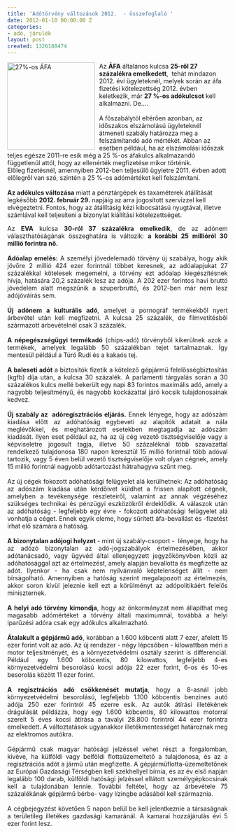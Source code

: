 ```yaml
---
title: 'Adótörvény változások 2012.  - összefoglaló '
date: 2012-01-10 00:00:00 Z
categories:
- adó, járulék
layout: post
created: 1326188474
---
```


<p><img src="/sites/goldconsulting.eu/files/img/afa_27.jpg" alt="27%-os ÁFA" title="2012. január 1-étől az ÁFA 27%-ra emelkedik." style="float: left; margin-right: 10px;" width="200" height="200">Az <strong>ÁFA</strong> általános kulcsa <strong>25-ről 27 százalékra emelkedett</strong>,&nbsp; tehát mindazon 2012. évi ügyleteknél, melyek során az áfa fizetési kötelezettség 2012. évben keletkezik, már <strong>27 %-os adókulcsot</strong> kell alkalmazni. De....<br>&nbsp;<br>A főszabálytól eltérően azonban, az időszakos elszámolású ügyleteknél átmeneti szabály határozza meg a felszámítandó adó mértékét. Abban az esetben például, ha az elszámolási időszak teljes egésze 2011-re esik még a 25 %-os áfakulcs alkalmazandó függetlenül attól, hogy az ellenérték megfizetése mikor történik.<br>Előleg fizetésnél, amennyiben 2012-ben teljesülő ügyletre 2011. évben adott előlegről van szó, szintén a 25 %-os adómértéket kell felszámítani. <br><br><strong>Az adókulcs változása</strong> miatt a pénztárgépek és taxaméterek átállítását legkésőbb <strong>2012. február 29.</strong> napjáig az arra jogosított szervizzel kell elvégeztetni. Fontos, hogy az átállításig kézi kibocsátású nyugtával, illetve számlával kell teljesíteni a bizonylat kiállítási kötelezettséget.&nbsp;</p><p style="text-align: justify;">Az <strong>EVA</strong> kulcsa <strong>30-ról 37 százalékra emelkedik</strong>, de az adónem választhatóságának összeghatára is változik: <strong>a korábbi 25 millióról 30 millió forintra nő.</strong><br>&nbsp;<br><strong>Adóalap emelés:</strong> A személyi jövedelemadó törvény új szabálya, hogy akik jövőre 2 millió 424 ezer forintnál többet keresnek, az adóalapjukat 27 százalékkal kötelesek megemelni, a törvény ezt adóalap kiegészítésnek hívja, hatására 20,2 százalék lesz az adója. A 202 ezer forintos havi bruttó jövedelem alatt megszűnik a szuperbruttó, és 2012-ben már nem lesz adójóváírás sem. <br>&nbsp; <br><strong>Új adónem a kulturális adó</strong>, amelyet a pornográf termékekből nyert árbevétel után kell megfizetni. A kulcsa 25 százalék, de filmvetítésből származott árbevételnél csak 3 százalék.<br>&nbsp;<br><strong>A népegészségügyi termékadó</strong> (chips-adó) törvényből kikerülnek azok a termékek, amelyek legalább 50 százalékban tejet tartalmaznak. Így mentesül például a Túró Rudi és a kakaós tej. <br>&nbsp;<br><strong>A baleseti adót</strong> a biztosítók fizetik a kötelező gépjármű felelősségbiztosítás (kgfb) díja után, a kulcsa 30 százalék. A parlamenti tárgyalás során a 30 százalékos kulcs mellé bekerült egy napi 83 forintos maximális adó, amely a nagyobb teljesítményű, és nagyobb kockázattal járó kocsik tulajdonosainak kedvez.<br>&nbsp;<br><strong>Új szabály az&nbsp; adóregisztrációs eljárás.</strong> Ennek lényege, hogy az adószám kiadása előtt az adóhatóság egybeveti az alapítók adatait a nála meglévőkkel, és meghatározott esetekben megtagadja az adószám kiadását. Ilyen eset például az, ha az új cég vezető tisztségviselője vagy a képviseletre jogosult tagja, illetve 50 százaléknál több szavazattal rendelkező tulajdonosa 180 napon keresztül 15 millió forintnál több adóval tartozik, vagy 5 éven belül vezető tisztségviselője volt olyan cégnek, amely 15 millió forintnál nagyobb adótartozást hátrahagyva szűnt meg.<br>&nbsp;<br>Az új cégek fokozott adóhatósági felügyelet alá kerülhetnek: Az adóhatóság az adószám kiadása után kérdőívet küldhet a frissen alapított cégnek, amelyben a tevékenysége részleteiről, valamint az annak végzéséhez szükséges technikai és pénzügyi eszközökről érdeklődik. A válaszok után az adóhatóság - legfeljebb egy évre - fokozott adóhatósági felügyelet alá vonhatja a céget. Ennek egyik eleme, hogy sűrített áfa-bevallást és -fizetést írhat elő számára a hatóság.<br>&nbsp;<br><strong>A bizonytalan adójogi helyzet</strong> - mint új szabály-csoport -&nbsp; lényege, hogy ha az adózó bizonytalan az adó-jogszabályok értelmezésében, akkor adótanácsadó, vagy ügyvéd által ellenjegyzett jegyzőkönyvben közli az adóhatósággal azt az értelmezést, amely alapján bevallotta és megfizette az adót. Ilyenkor - ha csak nem nyilvánvaló képtelenséget állít - nem bírságolható. Amennyiben a hatóság szerint megalapozott az értelmezés, akkor soron kívül jeleznie kell ezt a körülményt az adópolitikáért felelős miniszternek.<br>&nbsp;<br><strong>A helyi adó törvény kimondja</strong>, hogy az önkormányzat nem állapíthat meg magasabb adómértéket a törvény általi maximumnál, továbbá a helyi iparűzési adóra csak egy adókulcs alkalmazható.<br>&nbsp;<br><strong>Átalakult a gépjármű adó</strong>, korábban a 1.600 köbcenti alatt 7 ezer, afelett 15 ezer forint volt az adó. Az új rendszer - négy lépcsőben - kilowattban méri a motor teljesítményét, és a környezetvédelmi osztály szerint is differenciál. Például egy 1.600 köbcentis, 80 kilowattos, legfeljebb 4-es környezetvédelmi besorolású kocsi adója 22 ezer forint, 6-os és 10-es besorolás között 11 ezer forint.<br>&nbsp;<br><strong>A regisztrációs adó csökkenését mutatja</strong>, hogy a 8-asnál jobb környezetvédelmi besorolású, legfeljebb 1.100 köbcentis benzines autó adója 250 ezer forintról 45 ezerre esik. Az autók átírási illetékének drágulását példázza, hogy egy 1.600 köbcentis, 80 kilowattos motorral szerelt 5 éves kocsi átírása a tavalyi 28.800 forintról 44 ezer forintra emelkedett. A változtatások ugyanakkor illetékmentességet határoznak meg az elektromos autókra.<br>&nbsp;<br>Gépjármű csak magyar hatósági jelzéssel vehet részt a forgalomban, kivéve, ha külföldi vagy belföldi flottaüzemeltető a tulajdonosa, és az a regisztrációs adót a jármű után megfizette. A gépjárműflotta-üzemeltetőnek az Európai Gazdasági Térségben kell székhellyel bírnia, és az év első napján legalább 100 darab, külföldi hatósági jelzéssel ellátott személygépkocsinak kell a tulajdonában lennie. További feltétel, hogy az árbevétele 75 százalékának gépjármű bérbe- vagy lízingbe adásából kell származnia.<br>&nbsp;<br>A cégbejegyzést követően 5 napon belül be kell jelentkeznie a társaságnak a területileg illetékes gazdasági kamaránál. A kamarai hozzájárulás évi 5 ezer forint lesz.</p>
